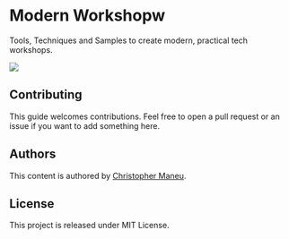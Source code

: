 # Modern Workshopw

Tools, Techniques and Samples to create modern, practical tech workshops.

![](https://img.shields.io/github/license/cmaneu/modern-workshops)

## Contributing

This guide welcomes contributions. Feel free to open a pull request or an issue if you want to add
something here.

## Authors

This content is authored by [Christopher Maneu](https://www.maneu.net).

## License

This project is released under MIT License.

